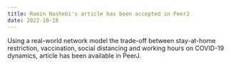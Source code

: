 ```yaml
---
title: Ramin Nashebi's article has been accepted in PeerJ
date: 2022-10-18
---
```


Using a real-world network model the trade-off between stay-at-home restriction, vaccination, social distancing and working hours on COVID-19 dynamics, article has been available in PeerJ.